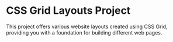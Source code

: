 # CSS Grid Layouts Project

This project offers various website layouts created using CSS Grid, providing you with a foundation for building different web pages.